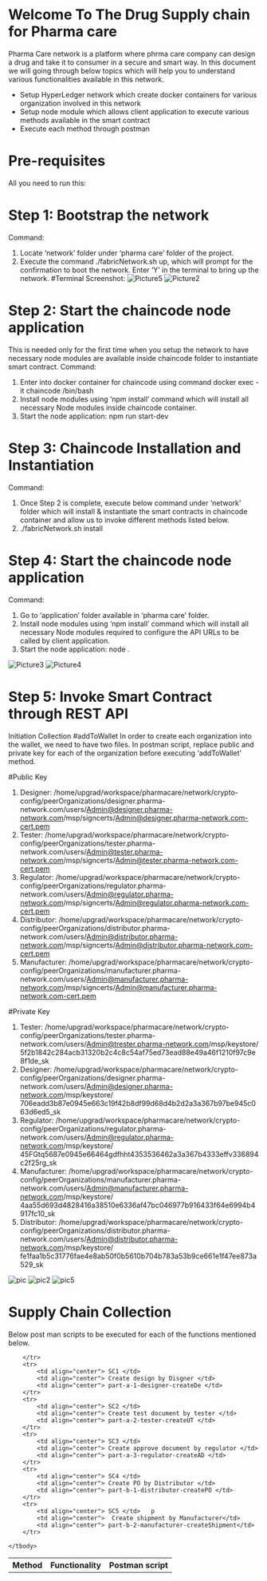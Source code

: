 # Welcome To The Drug Supply chain for Pharma care
Pharma Care network is a platform where phrma care company can design a drug and take it to consumer in a secure and smart way.  In this document we will going through below topics which will help you to understand various functionalities available in this network. 
+	Setup HyperLedger network which create docker containers for various organization involved in this network 
+	Setup node module which allows client application to execute various methods available in the smart contract
+	Execute each method through postman 

# Pre-requisites
All you need to run this:
# Step 1: Bootstrap the network
Command:
1.	Locate ‘network’ folder under ‘pharma care’ folder of the project.
2.	Execute the command ./fabricNetwork.sh up, which will prompt for the confirmation to boot the network. Enter ‘Y’ in the terminal to bring up the network.
#Terminal Screenshot: 
![Picture5](https://user-images.githubusercontent.com/13790209/212479718-801c4e63-88fa-4545-a7f8-37b59411c3af.png)
![Picture2](https://user-images.githubusercontent.com/13790209/212478541-6df9aee2-0964-4bfc-9f30-6fab1c136717.gif)

# Step 2: Start the chaincode node application
This is needed only for the first time when you setup the network to have necessary node modules are available inside chaincode folder to instantiate smart contract.
Command: 
1.	Enter into docker container for chaincode using command docker exec -it chaincode /bin/bash
2.	Install node modules using ‘npm install’ command which will install all necessary Node modules inside chaincode container. 
3.	Start the node application: npm run start-dev

# Step 3: Chaincode Installation and Instantiation
Command: 
1.	Once Step 2 is complete, execute below command under ‘network’ folder which will install & instantiate the smart contracts in chaincode container and allow us to invoke different methods listed below. 
2.	./fabricNetwork.sh install

# Step 4: Start the chaincode node application
Command: 
1.	Go to ‘application’ folder available in ‘pharma care’ folder. 
2.	Install node modules using ‘npm install’ command which will install all necessary Node modules required to configure the API URLs to be called by client application. 
3.	Start the node application: node .

![Picture3](https://user-images.githubusercontent.com/13790209/212479107-6e2cbada-0a74-46ab-aa2c-b20a4fe33c1c.png)
![Picture4](https://user-images.githubusercontent.com/13790209/212479274-1232829e-02ff-4d81-a261-7c98128ea799.png)

# Step 5: Invoke Smart Contract through REST API
Initiation Collection
#addToWallet
In order to create each organization into the wallet, we need to have two files. In postman script, replace public and private key for each of the organization before executing ‘addToWallet’ method. 

#Public Key
1. Designer: /home/upgrad/workspace/pharmacare/network/crypto-config/peerOrganizations/designer.pharma-network.com/users/Admin@designer.pharma-network.com/msp/signcerts/Admin@designer.pharma-network.com-cert.pem
2. Tester: /home/upgrad/workspace/pharmacare/network/crypto-config/peerOrganizations/tester.pharma-network.com/users/Admin@tester.pharma-network.com/msp/signcerts/Admin@tester.pharma-network.com-cert.pem
3. Regulator: /home/upgrad/workspace/pharmacare/network/crypto-config/peerOrganizations/regulator.pharma-network.com/users/Admin@regulator.pharma-network.com/msp/signcerts/Admin@regulator.pharma-network.com-cert.pem
4. Distributor: /home/upgrad/workspace/pharmacare/network/crypto-config/peerOrganizations/distributor.pharma-network.com/users/Admin@distributor.pharma-network.com/msp/signcerts/Admin@distributor.pharma-network.com-cert.pem
5. Manufacturer: /home/upgrad/workspace/pharmacare/network/crypto-config/peerOrganizations/manufacturer.pharma-network.com/users/Admin@manufacturer.pharma-network.com/msp/signcerts/Admin@manufacturer.pharma-network.com-cert.pem 

#Private Key
1. Tester: /home/upgrad/workspace/pharmacare/network/crypto-config/peerOrganizations/tester.pharma-network.com/users/Admin@trester.pharma-network.com/msp/keystore/ 5f2b1842c284acb31320b2c4c8c54af75ed73ead88e49a46f1210f97c9e8f1de_sk
2. Designer: /home/upgrad/workspace/pharmacare/network/crypto-config/peerOrganizations/designer.pharma-network.com/users/Admin@designer.pharma-network.com/msp/keystore/ 706eadd3b87e0945e663c19f42b8df99d68d4b2d2a3a367b97be945c063d6ed5_sk
3. Regulator: /home/upgrad/workspace/pharmacare/network/crypto-config/peerOrganizations/regulator.pharma-network.com/users/Admin@regulator.pharma-network.com/msp/keystore/ 45FGtq5687e0945e66464gdfhht4353536462a3a367b4333effv336894c2f25rg_sk
4. Manufacturer: /home/upgrad/workspace/pharmacare/network/crypto-config/peerOrganizations/manufacturer.pharma-network.com/users/Admin@manufacturer.pharma-network.com/msp/keystore/ 4aa55d693d4828416a38510e6336af47bc046977b916433f64e6994b4917fc10_sk
5. Distributor: /home/upgrad/workspace/pharmacare/network/crypto-config/peerOrganizations/distributor.pharma-network.com/users/Admin@distributor.pharma-network.com/msp/keystore/ fe1faa1b5c31776fae4e8ab50f0b5610b704b783a53b9ce661e1f47ee873a529_sk


![pic](https://user-images.githubusercontent.com/13790209/212480003-128d9383-835f-4f1f-8cc7-3ae221d30ae9.jpg)
![pic2](https://user-images.githubusercontent.com/13790209/212480007-8ad7f58b-f6d2-44b2-bdb6-ae242415474d.jpg)
![pic5](https://user-images.githubusercontent.com/13790209/212480459-bdb0da7e-3129-4403-89c4-cdbe65c48dc7.png)

# Supply Chain Collection

Below post man scripts to be executed for each of the functions mentioned below. 
<table>
    <tbody>
        <tr>
            <th> Method </th>
            <th> Functionality </th>
            <th> Postman script </th>
            
        </tr>
        <tr>
            <td align="center"> SC1 </td>
            <td align="center"> Create design by Disgner </td>
            <td align="center"> part-a-1-designer-createDe </td>       
        </tr>
        <tr>
            <td align="center"> SC2 </td>
            <td align="center"> Create test document by tester </td>
            <td align="center"> part-a-2-tester-createUT </td>       
        </tr>
        <tr>
            <td align="center"> SC3 </td>
            <td align="center"> Create approve document by regulator </td>
            <td align="center"> part-a-3-regulator-createAD </td>       
        </tr>
        <tr>
            <td align="center"> SC4 </td>
            <td align="center"> Create PO by Distributor </td>
            <td align="center"> part-b-1-distributor-createPO </td>       	
        </tr>
        <tr>
            <td align="center"> SC5 </td>	p
            <td align="center">  Create shipment by Manufacturer</td>
            <td align="center"> part-b-2-manufacturer-createShipment</td>
        </tr>
      
    </tbody>
</table>
